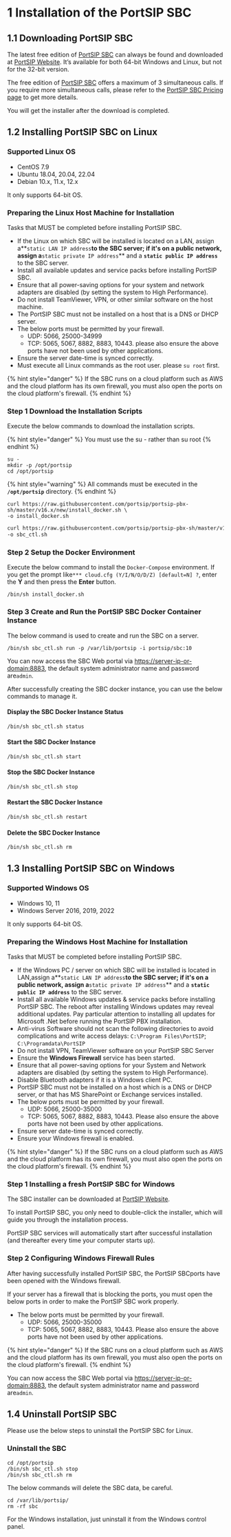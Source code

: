 # 1 Installation of the PortSIP SBC

## 1.1 Downloading PortSIP SBC

The latest free edition of [PortSIP SBC](https://www.portsip.com/portsip-sbc/) can always be found and downloaded at [PortSIP Website](https://www.portsip.com/download-portsip-sbc/). It’s available for both 64-bit Windows and Linux, but not for the 32-bit version.

The free edition of [PortSIP SBC](https://www.portsip.com/portsip-sbc/) offers a maximum of 3 simultaneous calls. If you require more simultaneous calls, please refer to the [PortSIP SBC Pricing page](https://www.portsip.com/portsip-sbc-pricing/) to get more details.

You will get the installer after the download is completed.

## 1.2 Installing PortSIP SBC on Linux

### **Supported Linux OS**

* CentOS 7.9
* Ubuntu 18.04, 20.04, 22.04
* Debian 10.x, 11.x, 12.x

It only supports 64-bit OS.

### **Preparing the Linux Host Machine for Installation**

Tasks that MUST be completed before installing PortSIP SBC.

* If the Linux on which SBC will be installed is located on a LAN, assign a**`static LAN IP address`**to the SBC server; if it's on a public network, assign a**`static private IP address`** and a **`static public IP address`** to the SBC server.
* Install all available updates and service packs before installing PortSIP SBC.
* Ensure that all power-saving options for your system and network adapters are disabled (by setting the system to High Performance).
* Do not install TeamViewer, VPN, or other similar software on the host machine.
* The PortSIP SBC must not be installed on a host that is a DNS or DHCP server.
* The below ports must be permitted by your firewall.
  * UDP: 5066, 25000-34999
  * TCP:  5065, 5067, 8882, 8883, 10443. please also ensure the above ports have not been used by other applications.
* Ensure the server date-time is synced correctly.
* Must execute all Linux commands as the root user. please `su root` first.

{% hint style="danger" %}
If the SBC runs on a cloud platform such as AWS and the cloud platform has its own firewall, you must also open the ports on the cloud platform's firewall.
{% endhint %}

### **Step 1 Download the  Installation Scripts**

Execute the below commands to download the installation scripts.

{% hint style="danger" %}
You must use the su - rather than su root
{% endhint %}

```shell
su -
mkdir -p /opt/portsip
cd /opt/portsip
```

{% hint style="warning" %}
All commands must be executed in the **`/opt/portsip`** directory.
{% endhint %}

```shell
curl https://raw.githubusercontent.com/portsip/portsip-pbx-sh/master/v16.x/new/install_docker.sh \
-o install_docker.sh
```

```sh
curl https://raw.githubusercontent.com/portsip/portsip-pbx-sh/master/v16.x/new/sbc_ctl.sh \
-o sbc_ctl.sh
```

### **Step 2 Setup the Docker Environment**

Execute the below command to install the `Docker-Compose` environment. If you get the prompt like`*** cloud.cfg (Y/I/N/O/D/Z) [default=N] ?`, enter the **Y** and then press the **Enter** button.

```shell
/bin/sh install_docker.sh
```

### Step 3 Create and Run the PortSIP SBC Docker Container Instance

The below command is used to create and run the SBC on a server.

```shell
/bin/sh sbc_ctl.sh run -p /var/lib/portsip -i portsip/sbc:10
```

You can now access the SBC Web portal via [https://server-ip-or-domain:8883](https://server-ip-or-domain:8883), the default system administrator name and password are`admin`.

After successfully creating the SBC docker instance, you can use the below commands to manage it.

#### Display the SBC Docker Instance Status

```bash
/bin/sh sbc_ctl.sh status
```

#### Start the SBC Docker Instance

```bash
/bin/sh sbc_ctl.sh start
```

#### Stop the SBC Docker Instance

```bash
/bin/sh sbc_ctl.sh stop
```

#### Restart the SBC Docker Instance

```bash
/bin/sh sbc_ctl.sh restart
```

#### Delete the SBC Docker Instance

```bash
/bin/sh sbc_ctl.sh rm
```



## 1.3 Installing PortSIP SBC on Windows

### **Supported Windows OS**

* Windows 10, 11
* Windows Server 2016, 2019, 2022

It only supports 64-bit OS.

### **Preparing the Windows Host Machine for Installation**

Tasks that MUST be completed before installing PortSIP SBC.

* If the Windows PC / server on which SBC will be installed is located in LAN,assign a**`static LAN IP address`**to the SBC server; if it's on a public network, assign a**`static private IP address`** and a **`static public IP address`** to the SBC server.
* Install all available Windows updates & service packs before installing PortSIP SBC. The reboot after installing Windows updates may reveal additional updates. Pay particular attention to installing all updates for Microsoft .Net before running the PortSIP PBX installation.
* Anti-virus Software should not scan the following directories to avoid complications and write access delays: `C:\Program Files\PortSIP`; `C:\Programdata\PortSIP`
* Do not install VPN, TeamViewer software on your PortSIP SBC Server
* Ensure the **Windows Firewall** service has been started.
* Ensure that all power-saving options for your System and Network adapters are disabled (by setting the system to High Performance).
* Disable Bluetooth adapters if it is a Windows client PC.
* PortSIP SBC must not be installed on a host which is a DNS or DHCP server, or that has MS SharePoint or Exchange services installed.
* The below ports must be permitted by your firewall.
  * UDP: 5066, 25000-35000
  * TCP: 5065, 5067, 8882, 8883, 10443. Please also ensure the above ports have not been used by other applications.
* Ensure server date-time is synced correctly.
* Ensure your Windows firewall is enabled.

{% hint style="danger" %}
If the SBC runs on a cloud platform such as AWS and the cloud platform has its own firewall, you must also open the ports on the cloud platform's firewall.
{% endhint %}



### **Step 1 Installing a fresh PortSIP SBC for Windows**

The SBC installer can be downloaded at [PortSIP Website](https://www.portsip.com/download-portsip-sbc/).

To install PortSIP SBC, you only need to double-click the installer, which will guide you through the installation process.

PortSIP SBC services will automatically start after successful installation (and thereafter every time your computer starts up).

### **Step 2 Configuring Windows Firewall Rules**

After having successfully installed PortSIP SBC, the PortSIP SBCports have been opened with the Windows firewall.

If your server has a firewall that is blocking the ports, you must open the below ports in order to make the PortSIP SBC work properly.

* The below ports must be permitted by your firewall.
  * UDP: 5066, 25000-35000
  * TCP: 5065, 5067, 8882, 8883, 10443. Please also ensure the above ports have not been used by other applications.

{% hint style="danger" %}
If the SBC runs on a cloud platform such as AWS and the cloud platform has its own firewall, you must also open the ports on the cloud platform's firewall.
{% endhint %}

You can now access the SBC Web portal via [https://server-ip-or-domain:8883](https://server-ip-or-domain:8883), the default system administrator name and password are`admin`.

## 1.4 Uninstall PortSIP SBC

Please use the below steps to uninstall the PortSIP SBC for Linux.

### Uninstall the SBC

```
cd /opt/portsip
/bin/sh sbc_ctl.sh stop
/bin/sh sbc_ctl.sh rm
```

The below commands will delete the SBC data, be careful.

```
cd /var/lib/portsip/
rm -rf sbc
```

For the Windows installation, just uninstall it from the Windows control panel.

